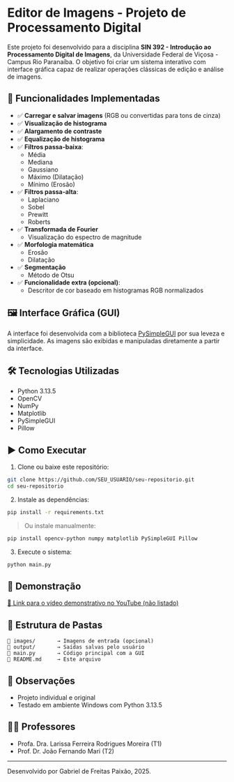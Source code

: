 # Editor de Imagens - Projeto de Processamento Digital

Este projeto foi desenvolvido para a disciplina **SIN 392 - Introdução ao Processamento Digital de Imagens**, da Universidade Federal de Viçosa - Campus Rio Paranaíba. O objetivo foi criar um sistema interativo com interface gráfica capaz de realizar operações clássicas de edição e análise de imagens.

## 🎯 Funcionalidades Implementadas

- ✅ **Carregar e salvar imagens** (RGB ou convertidas para tons de cinza)
- ✅ **Visualização de histograma**
- ✅ **Alargamento de contraste**
- ✅ **Equalização de histograma**
- ✅ **Filtros passa-baixa**:
  - Média
  - Mediana
  - Gaussiano
  - Máximo (Dilatação)
  - Mínimo (Erosão)
- ✅ **Filtros passa-alta**:
  - Laplaciano
  - Sobel
  - Prewitt
  - Roberts
- ✅ **Transformada de Fourier**
  - Visualização do espectro de magnitude
- ✅ **Morfologia matemática**
  - Erosão
  - Dilatação
- ✅ **Segmentação**
  - Método de Otsu
- ✅ **Funcionalidade extra (opcional)**:
  - Descritor de cor baseado em histogramas RGB normalizados

## 🖼️ Interface Gráfica (GUI)

A interface foi desenvolvida com a biblioteca [PySimpleGUI](https://pysimplegui.readthedocs.io/en/latest/) por sua leveza e simplicidade. As imagens são exibidas e manipuladas diretamente a partir da interface.

## 🛠️ Tecnologias Utilizadas

- Python 3.13.5
- OpenCV
- NumPy
- Matplotlib
- PySimpleGUI
- Pillow

## ▶️ Como Executar

1. Clone ou baixe este repositório:
```bash
git clone https://github.com/SEU_USUARIO/seu-repositorio.git
cd seu-repositorio
```

2. Instale as dependências:
```bash
pip install -r requirements.txt
```

> Ou instale manualmente:
```bash
pip install opencv-python numpy matplotlib PySimpleGUI Pillow
```

3. Execute o sistema:
```bash
python main.py
```

## 🎥 Demonstração

[🔗 Link para o vídeo demonstrativo no YouTube (não listado)](https://youtube.com/seu-link)

## 📁 Estrutura de Pastas

```
📂 images/       → Imagens de entrada (opcional)
📂 output/       → Saídas salvas pelo usuário
📄 main.py       → Código principal com a GUI
📄 README.md     → Este arquivo
```

## 🧠 Observações

- Projeto individual e original
- Testado em ambiente Windows com Python 3.13.5

## 👨‍🏫 Professores

- Profa. Dra. Larissa Ferreira Rodrigues Moreira (T1)
- Prof. Dr. João Fernando Mari (T2)

---

Desenvolvido por Gabriel de Freitas Paixão, 2025.
